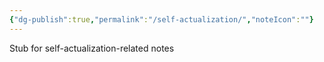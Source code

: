```yaml
---
{"dg-publish":true,"permalink":"/self-actualization/","noteIcon":""}
---
```



Stub for self-actualization-related notes
